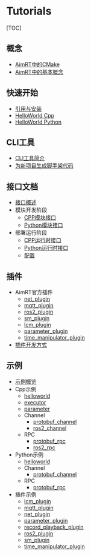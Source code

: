 
# Tutorials

[TOC]

## 概念
- [AimRT中的CMake](concepts/cmake.md)
- [AimRT中的基本概念](concepts/concepts.md)

## 快速开始
- [引用与安装](quick_start/installation.md)
- [HelloWorld Cpp](quick_start/helloworld_cpp.md)
- [HelloWorld Python](quick_start/helloworld_py.md)

## CLI工具
- [CLI工具简介](cli_tool/cli_tool.md)
- [为新项目生成脚手架代码](cli_tool/gen_prj.md)

## 接口文档
- [接口概述](interface/interface.md)
- 模块开发阶段
  - [CPP模块接口](interface/cpp_module.md)
  - [Python模块接口](interface/py_module.md)
- 部署运行阶段
  - [CPP运行时接口](interface/cpp_runtime.md)
  - [Python运行时接口](interface/py_runtime.md)
  - [配置](interface/cfg.md)

## 插件
- AimRT官方插件
  - [net_plugin](plugins/net_plugin.md)
  - [mqtt_plugin](plugins/mqtt_plugin.md)
  - [ros2_plugin](plugins/ros2_plugin.md)
  - [sm_plugin](plugins/sm_plugin.md)
  - [lcm_plugin](plugins/lcm_plugin.md)
  - [parameter_plugin](plugins/parameter_plugin.md)
  - [time_manipulator_plugin](plugins/time_manipulator_plugin.md)
- [插件开发方式](plugins/how_to_dev_plugin.md)

## 示例

- [示例概览](examples/examples.md)
- Cpp示例
  - [helloworld](https://code.agibot.com/agibot_aima/aimrt/-/tree/main/src/examples/cpp/helloworld)
  - [executor](https://code.agibot.com/agibot_aima/aimrt/-/tree/main/src/examples/cpp/executor)
  - [parameter](https://code.agibot.com/agibot_aima/aimrt/-/tree/main/src/examples/cpp/parameter)
  - Channel
    - [protobuf_channel](https://code.agibot.com/agibot_aima/aimrt/-/tree/main/src/examples/cpp/protobuf_channel)
    - [ros2_channel](https://code.agibot.com/agibot_aima/aimrt/-/tree/main/src/examples/cpp/ros2_channel)
  - RPC
    - [protobuf_rpc](https://code.agibot.com/agibot_aima/aimrt/-/tree/main/src/examples/cpp/protobuf_rpc)
    - [ros2_rpc](https://code.agibot.com/agibot_aima/aimrt/-/tree/main/src/examples/cpp/ros2_rpc)
- Python示例
  - [helloworld](https://code.agibot.com/agibot_aima/aimrt/-/tree/main/src/examples/py/helloworld)
  - Channel
    - [protobuf_channel](https://code.agibot.com/agibot_aima/aimrt/-/tree/main/src/examples/py/protobuf_channel)
  - RPC
    - [protobuf_rpc](https://code.agibot.com/agibot_aima/aimrt/-/tree/main/src/examples/py/protobuf_rpc)
- 插件示例
  - [lcm_plugin](https://code.agibot.com/agibot_aima/aimrt/-/tree/main/src/examples/plugins/lcm_plugin)
  - [mqtt_plugin](https://code.agibot.com/agibot_aima/aimrt/-/tree/main/src/examples/plugins/mqtt_plugin)
  - [net_plugin](https://code.agibot.com/agibot_aima/aimrt/-/tree/main/src/examples/plugins/net_plugin)
  - [parameter_plugin](https://code.agibot.com/agibot_aima/aimrt/-/tree/main/src/examples/plugins/parameter_plugin)
  - [record_playback_plugin](https://code.agibot.com/agibot_aima/aimrt/-/tree/main/src/examples/plugins/record_playback_plugin)
  - [ros2_plugin](https://code.agibot.com/agibot_aima/aimrt/-/tree/main/src/examples/plugins/ros2_plugin)
  - [sm_plugin](https://code.agibot.com/agibot_aima/aimrt/-/tree/main/src/examples/plugins/sm_plugin)
  - [time_manipulator_plugin](https://code.agibot.com/agibot_aima/aimrt/-/tree/main/src/examples/plugins/time_manipulator_plugin)
